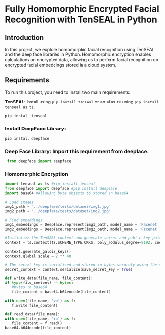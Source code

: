 # Fully Homomorphic Encrypted Facial Recognition with TenSEAL in Python

## Introduction

In this project, we explore homomorphic facial recognition using TenSEAL and the deep face libraries in Python. Homomorphic encryption enables calculations on encrypted data, allowing us to perform facial recognition on encrypted facial embeddings stored in a cloud system.

## Requirements

To run this project, you need to install two main requirements:

**TenSEAL**: Install using `pip install tenseal` or an alias `ts` using `pip install tenseal as ts`.

   ```bash
   pip install tenseal
   ```
### Install DeepFace Library:
   ```bash
   pip install deepface
   ```

### Deep Face Library: Import this requirement from deepface.
  ```python
   from deepface import deepface
  ```

### Homomorphic Encryption
   ```python
import tenseal as ts #pip install tenseal
from deepface import deepface #pip install deepface
import base64 #Allowing byte objects to stored in base64 

# Load images
img1_path = "../deepface/tests/dataset/img1.jpg"
img2_path = "../deepface/tests/dataset/img2.jpg"

# Find embeddings
img1_embeddings = DeepFace.represent(img1_path, model_name = 'Facenet')
img2_embeddings = DeepFace.represent(img2_path, model_name = 'Facenet')

#Initialize the TenSEAL context and generate secret and public key pairs.
context = ts.context(ts.SCHEME_TYPE.CKKS, poly_modulus_degree=8192, coeff_mod_bit_sizes=[60, 40, 40, 60])

context.generate_galois_keys()
context.global_scale = 2 ** 40

# The secret key is serialized and stored in bytes securely using the serialize function.
secret_context = context.serialize(save_secret_key = True)

def write_data(file_name, file_content): 
   if type(file_content) == bytes:
      #bytes to base64
      file_content = base64.b64encode(file_content)
   
   with open(file_name, 'wb') as f:
      f.write(file_content)

def read_data(file_name):
   with open(file_name, 'rb') as f:
      file_content = f.read()
   base64.b64decode(file_content)


   ```


























